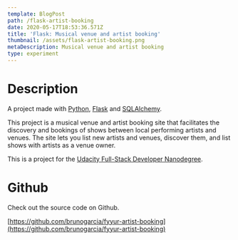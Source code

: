 ```yaml
---
template: BlogPost
path: /flask-artist-booking
date: 2020-05-17T18:53:36.571Z
title: 'Flask: Musical venue and artist booking'
thumbnail: /assets/flask-artist-booking.png
metaDescription: Musical venue and artist booking
type: experiment
---
```

# Description

A project made with [Python](https://www.python.org/), [Flask](https://palletsprojects.com/p/flask/) and [SQLAlchemy](https://www.sqlalchemy.org/).

This project is a musical venue and artist booking site that facilitates the discovery and bookings of shows between local performing artists and venues.
The site lets you list new artists and venues, discover them, and list shows with artists as a venue owner.

This is a project for the [Udacity Full-Stack Developer Nanodegree](https://www.udacity.com/course/full-stack-web-developer-nanodegree--nd0044).

# Github

Check out the source code on Github.

[https://github.com/brunogarcia/fyyur-artist-booking](https://github.com/brunogarcia/fyyur-artist-booking)
